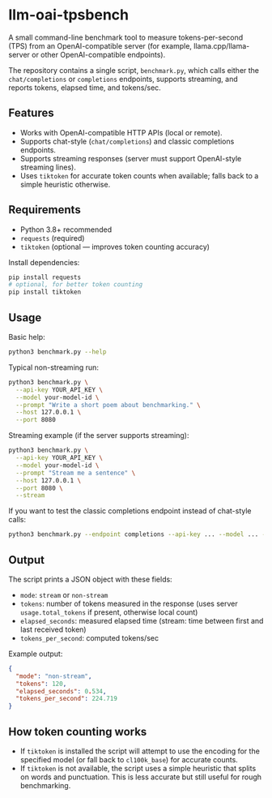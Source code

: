 # llm-oai-tpsbench

A small command-line benchmark tool to measure tokens-per-second (TPS) from an OpenAI-compatible server (for example, llama.cpp/llama-server or other OpenAI-compatible endpoints).

The repository contains a single script, `benchmark.py`, which calls either the `chat/completions` or `completions` endpoints, supports streaming, and reports tokens, elapsed time, and tokens/sec.

## Features

- Works with OpenAI-compatible HTTP APIs (local or remote).
- Supports chat-style (`chat/completions`) and classic completions endpoints.
- Supports streaming responses (server must support OpenAI-style streaming lines).
- Uses `tiktoken` for accurate token counts when available; falls back to a simple heuristic otherwise.

## Requirements

- Python 3.8+ recommended
- `requests` (required)
- `tiktoken` (optional — improves token counting accuracy)

Install dependencies:

```bash
pip install requests
# optional, for better token counting
pip install tiktoken
```

## Usage

Basic help:

```bash
python3 benchmark.py --help
```

Typical non-streaming run:

```bash
python3 benchmark.py \
  --api-key YOUR_API_KEY \
  --model your-model-id \
  --prompt "Write a short poem about benchmarking." \
  --host 127.0.0.1 \
  --port 8080
```

Streaming example (if the server supports streaming):

```bash
python3 benchmark.py \
  --api-key YOUR_API_KEY \
  --model your-model-id \
  --prompt "Stream me a sentence" \
  --host 127.0.0.1 \
  --port 8080 \
  --stream
```

If you want to test the classic completions endpoint instead of chat-style calls:

```bash
python3 benchmark.py --endpoint completions --api-key ... --model ... --prompt "Say hi"
```

## Output

The script prints a JSON object with these fields:

- `mode`: `stream` or `non-stream`
- `tokens`: number of tokens measured in the response (uses server `usage.total_tokens` if present, otherwise local count)
- `elapsed_seconds`: measured elapsed time (stream: time between first and last received token)
- `tokens_per_second`: computed tokens/sec

Example output:

```json
{
  "mode": "non-stream",
  "tokens": 120,
  "elapsed_seconds": 0.534,
  "tokens_per_second": 224.719
}
```

## How token counting works

- If `tiktoken` is installed the script will attempt to use the encoding for the specified model (or fall back to `cl100k_base`) for accurate counts.
- If `tiktoken` is not available, the script uses a simple heuristic that splits on words and punctuation. This is less accurate but still useful for rough benchmarking.

